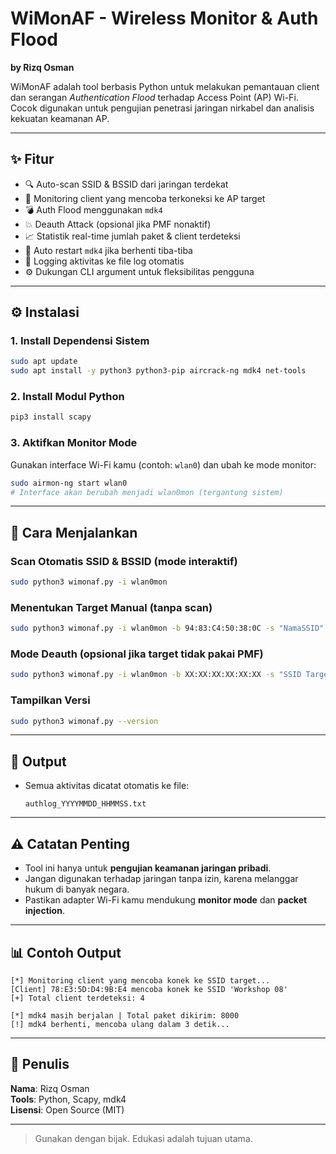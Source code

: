 
# WiMonAF - Wireless Monitor & Auth Flood
**by Rizq Osman**

WiMonAF adalah tool berbasis Python untuk melakukan pemantauan client dan serangan *Authentication Flood* terhadap Access Point (AP) Wi-Fi. Cocok digunakan untuk pengujian penetrasi jaringan nirkabel dan analisis kekuatan keamanan AP.

---

## ✨ Fitur
- 🔍 Auto-scan SSID & BSSID dari jaringan terdekat
- 📡 Monitoring client yang mencoba terkoneksi ke AP target
- 💣 Auth Flood menggunakan `mdk4`
- 💥 Deauth Attack (opsional jika PMF nonaktif)
- 📈 Statistik real-time jumlah paket & client terdeteksi
- 🔁 Auto restart `mdk4` jika berhenti tiba-tiba
- 📝 Logging aktivitas ke file log otomatis
- ⚙️ Dukungan CLI argument untuk fleksibilitas pengguna

---

## ⚙️ Instalasi

### 1. Install Dependensi Sistem
```bash
sudo apt update
sudo apt install -y python3 python3-pip aircrack-ng mdk4 net-tools
```

### 2. Install Modul Python
```bash
pip3 install scapy
```

### 3. Aktifkan Monitor Mode
Gunakan interface Wi-Fi kamu (contoh: `wlan0`) dan ubah ke mode monitor:
```bash
sudo airmon-ng start wlan0
# Interface akan berubah menjadi wlan0mon (tergantung sistem)
```

---

## 🚀 Cara Menjalankan

### Scan Otomatis SSID & BSSID (mode interaktif)
```bash
sudo python3 wimonaf.py -i wlan0mon
```

### Menentukan Target Manual (tanpa scan)
```bash
sudo python3 wimonaf.py -i wlan0mon -b 94:83:C4:50:38:0C -s "NamaSSID"
```

### Mode Deauth (opsional jika target tidak pakai PMF)
```bash
sudo python3 wimonaf.py -i wlan0mon -b XX:XX:XX:XX:XX:XX -s "SSID Target" --deauth
```

### Tampilkan Versi
```bash
sudo python3 wimonaf.py --version
```

---

## 📁 Output
- Semua aktivitas dicatat otomatis ke file:
  ```
  authlog_YYYYMMDD_HHMMSS.txt
  ```

---

## ⚠️ Catatan Penting
- Tool ini hanya untuk **pengujian keamanan jaringan pribadi**.
- Jangan digunakan terhadap jaringan tanpa izin, karena melanggar hukum di banyak negara.
- Pastikan adapter Wi-Fi kamu mendukung **monitor mode** dan **packet injection**.

---

## 📊 Contoh Output
```
[*] Monitoring client yang mencoba konek ke SSID target...
[Client] 78:E3:5D:D4:9B:E4 mencoba konek ke SSID 'Workshop 08'
[+] Total client terdeteksi: 4

[*] mdk4 masih berjalan | Total paket dikirim: 8000
[!] mdk4 berhenti, mencoba ulang dalam 3 detik...
```

---

## 👤 Penulis
**Nama**: Rizq Osman  
**Tools**: Python, Scapy, mdk4  
**Lisensi**: Open Source (MIT)

---

> Gunakan dengan bijak. Edukasi adalah tujuan utama.

